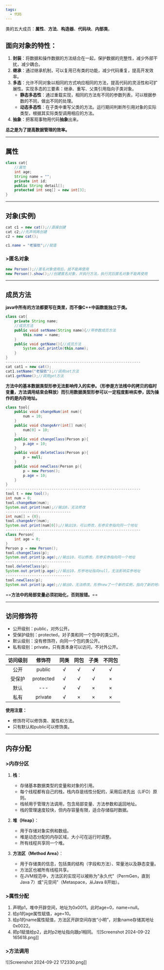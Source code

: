 ```yaml
---
tags:
  - 代码
---
```

类的五大成员：**属性**、**方法**、**构造器**、**代码块**、**内部类**。
## 面向对象的特性：

1. **封装**：将数据和操作数据的方法结合在一起，保护数据的完整性，减少外部干扰，减少耦合。
2. **继承**：通过继承机制，可以复用已有类的功能，减少代码重复，提高开发效率。
3. **多态**：允许不同对象以相同的方式响应相同的方法，提高代码的灵活性和可扩展性。实现多态的三要素：继承、重写、父类引用指向子类对象。
	- **静态多态性**：通过重载实现，相同的方法有不同的参数列表，可以根据参数的不同，做出不同的处理。
	- **动态多态性**：在子类中重写父类的方法。运行期间判断所引用对象的实际类型，根据其实际类型调用相应的方法。
4. **抽象**：把客观事物用代码**抽象**出来。

**总之是为了提高数据管理的效率。**


---
## 属性

```java
class cat{
	//属性
	int age;
	String name = "";
	private int id;
	public String detail[];
	protected int seq[] = new int[3];
}
```


---
## 对象(实例)

```java
cat c1 = new cat();//直接创建
cat c2;//先声明再创建
c2 = new cat();

c1.name = "老猫依";//赋值
```


### >匿名对象

```java
new Person();//匿名对象使用后，就不能再使用
new Person().show();//创建匿名对象，并执行方法，执行完后匿名对象不能再使用
```

---
## 成员方法

**java中所有的方法都要写在类里，而不像C++中函数能独立于类。**
```java
class cat{
	private String name;
	//成员方法
	public void setName(String name){//带参数成员方法
		this.name = name;
	}
	public void getName(){//成员方法
		System.out.println(this.name);
	}
}
--------------------------------------------------------------
cat cat1 = new cat();
cat1.setName("老猫依");//调用set方法
cat1.getName();//调用get方法
```

**方法中的基本数据类型形参无法影响传入的实参。（形参是方法桟中的拷贝的临时变量，方法调用结束会释放）而引用数据类型形参可以一定程度影响实参，因为操作的是内存地址。**
```java
class tool{
	public void changeNum(int num){
		num = 10;
	}
	public void changeArr(int[] num){
		num[0] = 10;
	}
	public void changeClass(Person p){
		p.age = 10;
	}
	public void deleteClass(Person p){
		p = null;
	}
	public void newClass(Person p){
		p = new Person();
		p.age = 10;
	}
}
--------------------------------------------------------------
tool t = new tool();
int num = 0;
tool.changeNum(num);
System.out.print(num);//输出0，无法修改
------------------------------
int num[] = {0};
tool.changeArr(num);
System.out.print(num[0]);//输出10，可以修改，形参实参指向同一个地址
--------------------------------------------------------------
class Person{
	int age = 0;
}
Person p = new Person();
tool.changeClass(p);
System.out.print(p.age);//输出10，可以修改，形参实参指向同一个地址
------------------------------
tool.deleteClass(p);
System.out.print(p.age);//输出10，形参地址指向null，无法影响实参地址
------------------------------
tool.newClass(p);
System.out.print(p.age);//输出0，无法修改，形参new了一个新的实例，指向了新的地址
```

==**方法中的局部变量必须初始化，否则报错。**==


---
## 访问修饰符

- 公开级别：public，对外公开。
- 受保护级别：protected，对子类和同一个包中的类公开。
- 默认级别：没有修饰符，向同一个包的类公开。
- 私有级别：private，只有类本身可以访问，不对外公开。

| 访问级别 |    修饰符    | 同类  | 同包  | 子类  | 不同包 |
| :--: | :-------: | :-: | :-: | :-: | :-: |
|  公开  |  public   |  √  |  √  |  √  |  √  |
| 受保护  | protected |  √  |  √  |  √  |  ×  |
|  默认  |    ---    |  √  |  √  |  ×  |  ×  |
|  私有  |  private  |  √  |  ×  |  ×  |  ×  |

**使用注意：**
- 修饰符可以修饰类、属性和方法。
- 只有默认和public可以修饰类。


---
## 内存分配

### >内存分区

1. **栈**：
    - 存储基本数据类型的变量和对象的引用。
    - 每个线程都有自己的栈，栈内存是线性分配的，采用后进先出（LIFO）原则。
    - 栈帧用于管理方法调用，包含局部变量、方法参数和返回地址。
	- 栈的管理速度较快，但内存容量有限，适合存储临时数据。

2. **堆（Heap）**：
    - 用于存储对象实例和数组。
    - 堆是动态分配的内存区域，大小可在运行时调整。
    - 所有线程共享同一个堆。

3. **方法区（Method Area）**：
    - 用于存储类的信息，包括类的结构（字段和方法）、常量池以及静态变量。
    - 方法区也被所有线程共享。
    - 在JVM规范中，方法区的实现可以被称为"永久代"（PermGen，直到Java 7）或"元空间"（Metaspace，从Java 8开始）。


### >属性分配

1. 声明p1，堆中开辟空间，地址为0x0011。此时age=0，name=null。
2. 给p1的age属性赋值，age=10。
3. 给p1的name属性赋值，方法区开辟空间存放“小明”，对象name存储其地址0x0022。
4. 把p1赋值给p2，此时p2地址指向跟p1相同。
![[Screenshot 2024-09-22 165618.png]]


### >方法调用
![[Screenshot 2024-09-22 172330.png]]
